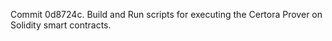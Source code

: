 Commit 0d8724c.                    Build and Run scripts for executing the Certora Prover on Solidity smart contracts.